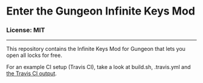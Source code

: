 # Enter the Gungeon Infinite Keys Mod
### License: MIT

----

This repository contains the Infinite Keys Mod for Gungeon that lets you open all locks for free.

For an example CI setup (Travis CI), take a look at build.sh, .travis.yml and [the Travis CI output](https://travis-ci.org/ModTheGungeon/InfiniteKeysMod).

